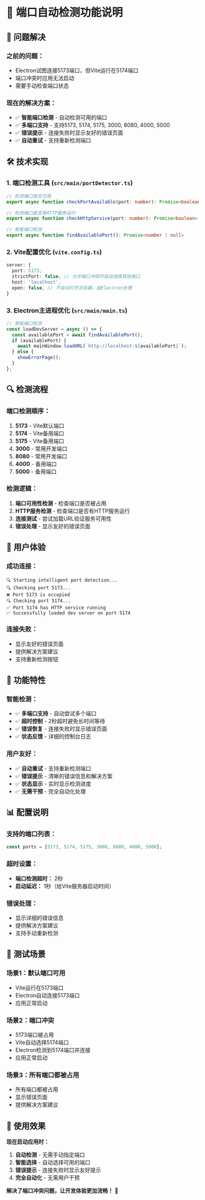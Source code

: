 # 🔧 端口自动检测功能说明

## 🎯 问题解决

### **之前的问题：**
- Electron试图连接5173端口，但Vite运行在5174端口
- 端口冲突时应用无法启动
- 需要手动检查端口状态

### **现在的解决方案：**
- ✅ **智能端口检测** - 自动检测可用的端口
- ✅ **多端口支持** - 支持5173, 5174, 5175, 3000, 8080, 4000, 5000
- ✅ **错误提示** - 连接失败时显示友好的错误页面
- ✅ **自动重试** - 支持重新检测端口

## 🛠️ 技术实现

### **1. 端口检测工具 (`src/main/portDetector.ts`)**

```typescript
// 检测端口是否可用
export async function checkPortAvailable(port: number): Promise<boolean>

// 检测端口是否有HTTP服务运行
export async function checkHttpService(port: number): Promise<boolean>

// 智能端口检测
export async function findAvailablePort(): Promise<number | null>
```

### **2. Vite配置优化 (`vite.config.ts`)**

```typescript
server: {
  port: 5173,
  strictPort: false, // 允许端口冲突时自动选择其他端口
  host: 'localhost',
  open: false, // 不自动打开浏览器，由Electron处理
}
```

### **3. Electron主进程优化 (`src/main/main.ts`)**

```typescript
// 智能端口检测
const loadDevServer = async () => {
  const availablePort = await findAvailablePort();
  if (availablePort) {
    await mainWindow.loadURL(`http://localhost:${availablePort}`);
  } else {
    showErrorPage();
  }
};
```

## 🔍 检测流程

### **端口检测顺序：**
1. **5173** - Vite默认端口
2. **5174** - Vite备用端口
3. **5175** - Vite备用端口
4. **3000** - 常用开发端口
5. **8080** - 常用开发端口
6. **4000** - 备用端口
7. **5000** - 备用端口

### **检测逻辑：**
1. **端口可用性检测** - 检查端口是否被占用
2. **HTTP服务检测** - 检查端口是否有HTTP服务运行
3. **连接测试** - 尝试加载URL验证服务可用性
4. **错误处理** - 显示友好的错误页面

## 🎨 用户体验

### **成功连接：**
```
🔍 Starting intelligent port detection...
🔍 Checking port 5173...
❌ Port 5173 is occupied
🔍 Checking port 5174...
✅ Port 5174 has HTTP service running
✅ Successfully loaded dev server on port 5174
```

### **连接失败：**
- 显示友好的错误页面
- 提供解决方案建议
- 支持重新检测按钮

## 🚀 功能特性

### **智能检测：**
- ✅ **多端口支持** - 自动尝试多个端口
- ✅ **超时控制** - 2秒超时避免长时间等待
- ✅ **错误恢复** - 连接失败时显示错误页面
- ✅ **状态反馈** - 详细的控制台日志

### **用户友好：**
- ✅ **自动重试** - 支持重新检测端口
- ✅ **错误提示** - 清晰的错误信息和解决方案
- ✅ **状态显示** - 实时显示检测进度
- ✅ **无需干预** - 完全自动化处理

## 📊 配置说明

### **支持的端口列表：**
```typescript
const ports = [5173, 5174, 5175, 3000, 8080, 4000, 5000];
```

### **超时设置：**
- **端口检测超时：** 2秒
- **启动延迟：** 1秒（给Vite服务器启动时间）

### **错误处理：**
- 显示详细的错误信息
- 提供解决方案建议
- 支持手动重新检测

## 🧪 测试场景

### **场景1：默认端口可用**
- Vite运行在5173端口
- Electron自动连接5173端口
- 应用正常启动

### **场景2：端口冲突**
- 5173端口被占用
- Vite自动选择5174端口
- Electron检测到5174端口并连接
- 应用正常启动

### **场景3：所有端口都被占用**
- 所有端口都被占用
- 显示错误页面
- 提供解决方案建议

## 🎯 使用效果

**现在启动应用时：**
1. **自动检测** - 无需手动指定端口
2. **智能选择** - 自动选择可用的端口
3. **错误提示** - 连接失败时显示友好提示
4. **完全自动化** - 无需用户干预

**解决了端口冲突问题，让开发体验更加流畅！** 🎉
